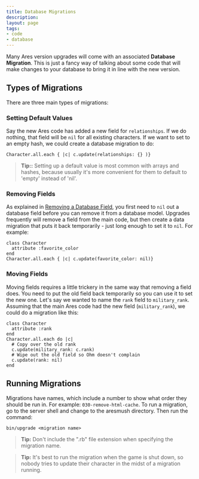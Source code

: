 ```yaml
---
title: Database Migrations
description:
layout: page
tags: 
- code
- database
---
```


Many Ares version upgrades will come with an associated **Database Migration**.   This is just a fancy way of talking about some code that will make changes to your database to bring it in line with the new version.

## Types of Migrations

There are three main types of migrations:

### Setting Default Values

Say the new Ares code has added a new field for `relationships`.  If we do nothing, that field will be `nil` for all existing characters.  If we want to set to an empty hash, we could create a database migration to do:

    Character.all.each { |c| c.update(relationships: {} )}

> **Tip::** Setting up a default value is most common with arrays and hashes, because usually it's more convenient for them to default to 'empty' instead of 'nil'.

### Removing Fields

As explained in [Removing a Database Field](/tutorials/code/remove-field), you first need to `nil` out a database field before you can remove it from a database model.  Upgrades frequently will remove a field from the main code, but then create a data migration that puts it back temporarily - just long enough to set it to `nil`.  For example:

    class Character
      attribute :favorite_color
    end
    Character.all.each { |c| c.update(favorite_color: nil)}

### Moving Fields

Moving fields requires a little trickery in the same way that removing a field does.  You need to put the old field back temporarily so you can use it to set the new one.   Let's say we wanted to name the `rank` field to `military_rank`.   Assuming that the main Ares code had the new field (`military_rank`), we could do a migration like this:

    class Character
      attribute :rank
    end
    Character.all.each do |c|
      # Copy over the old rank
      c.update(military_rank: c.rank)
      # Wipe out the old field so Ohm doesn't complain
      c.update(rank: nil)
    end


## Running Migrations

Migrations have names, which include a number to show what order they should be run in.  For example:  `030-remove-html-cache`.   To run a migration, go to the server shell and change to the aresmush directory.  Then run the command:

    bin/upgrade <migration name>

> **Tip:** Don't include the ".rb" file extension when specifying the migration name.

> **Tip:** It's best to run the migration when the game is shut down, so nobody tries to update their character in the midst of a migration running.